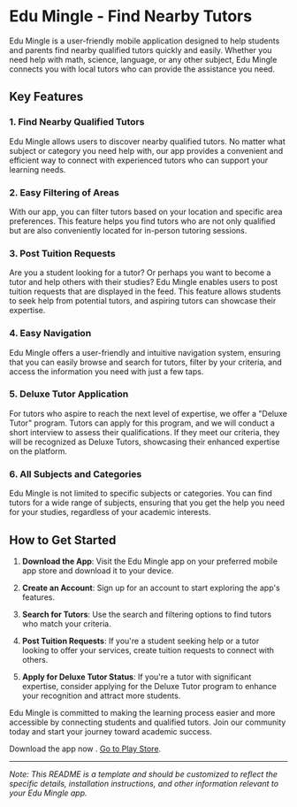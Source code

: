 # Edu Mingle - Find Nearby Tutors

Edu Mingle is a user-friendly mobile application designed to help students and parents find nearby qualified tutors quickly and easily. Whether you need help with math, science, language, or any other subject, Edu Mingle connects you with local tutors who can provide the assistance you need.

## Key Features

### 1. Find Nearby Qualified Tutors

Edu Mingle allows users to discover nearby qualified tutors. No matter what subject or category you need help with, our app provides a convenient and efficient way to connect with experienced tutors who can support your learning needs.

### 2. Easy Filtering of Areas

With our app, you can filter tutors based on your location and specific area preferences. This feature helps you find tutors who are not only qualified but are also conveniently located for in-person tutoring sessions.

### 3. Post Tuition Requests

Are you a student looking for a tutor? Or perhaps you want to become a tutor and help others with their studies? Edu Mingle enables users to post tuition requests that are displayed in the feed. This feature allows students to seek help from potential tutors, and aspiring tutors can showcase their expertise.

### 4. Easy Navigation

Edu Mingle offers a user-friendly and intuitive navigation system, ensuring that you can easily browse and search for tutors, filter by your criteria, and access the information you need with just a few taps.

### 5. Deluxe Tutor Application

For tutors who aspire to reach the next level of expertise, we offer a "Deluxe Tutor" program. Tutors can apply for this program, and we will conduct a short interview to assess their qualifications. If they meet our criteria, they will be recognized as Deluxe Tutors, showcasing their enhanced expertise on the platform.

### 6. All Subjects and Categories

Edu Mingle is not limited to specific subjects or categories. You can find tutors for a wide range of subjects, ensuring that you get the help you need for your studies, regardless of your academic interests.

## How to Get Started

1. **Download the App**: Visit the Edu Mingle app on your preferred mobile app store and download it to your device.

2. **Create an Account**: Sign up for an account to start exploring the app's features.

3. **Search for Tutors**: Use the search and filtering options to find tutors who match your criteria.

4. **Post Tuition Requests**: If you're a student seeking help or a tutor looking to offer your services, create tuition requests to connect with others.

5. **Apply for Deluxe Tutor Status**: If you're a tutor with significant expertise, consider applying for the Deluxe Tutor program to enhance your recognition and attract more students.

Edu Mingle is committed to making the learning process easier and more accessible by connecting students and qualified tutors. Join our community today and start your journey toward academic success.

Download the app now . [Go to Play Store](https://play.google.com/store/apps/details?id=com.aasadullahg.edumingle&pcampaignid=web_share).

---

*Note: This README is a template and should be customized to reflect the specific details, installation instructions, and other information relevant to your Edu Mingle app.*
